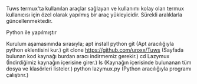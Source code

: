 Tuws termux'ta kullanılan araçlar sağlayan ve kullanımı kolay olan termux kullanıcısı için özel olarak yapılmış bir araç yükleyicidir.
Sürekli aralıklarla güncellenmektedir.

Python ile yapılmıştır

Kurulum aşamasınında sırasıyla;
apt install python git
(Apt aracılığıyla python eklentisini kur.)
git clone https://github.com/uroxx/Tuws
(Sayfada bulunan kod kaynağı burdan aracı indirmemiz gerekir.)
cd Lazymux
(İndirdiğimiz kaynağın içerisine girer.)
ls
(Kaynağın içerisinde bulunanan tüm dosya ve klasörleri listeler.)
python lazymux.py
(Python aracılığıyla programı çalıştırır.)
